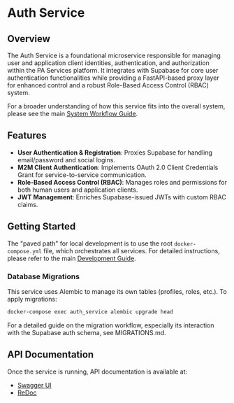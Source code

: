 # Auth Service

## Overview

The Auth Service is a foundational microservice responsible for managing user and application client identities, authentication, and authorization within the PA Services platform. It integrates with Supabase for core user authentication functionalities while providing a FastAPI-based proxy layer for enhanced control and a robust Role-Based Access Control (RBAC) system.

For a broader understanding of how this service fits into the overall system, please see the main [System Workflow Guide](../../docs/system_workflow.md).

## Features

- **User Authentication & Registration**: Proxies Supabase for handling email/password and social logins.
- **M2M Client Authentication**: Implements OAuth 2.0 Client Credentials Grant for service-to-service communication.
- **Role-Based Access Control (RBAC)**: Manages roles and permissions for both human users and application clients.
- **JWT Management**: Enriches Supabase-issued JWTs with custom RBAC claims.

## Getting Started

The "paved path" for local development is to use the root `docker-compose.yml` file, which orchestrates all services. For detailed instructions, please refer to the main [Development Guide](../../docs/development.md).

### Database Migrations

This service uses Alembic to manage its own tables (profiles, roles, etc.). To apply migrations:

```bash
docker-compose exec auth_service alembic upgrade head
```

For a detailed guide on the migration workflow, especially its interaction with the Supabase auth schema, see MIGRATIONS.md.
## API Documentation

Once the service is running, API documentation is available at:

- [Swagger UI](http://localhost:8001/docs)
- [ReDoc](http://localhost:8001/redoc)

